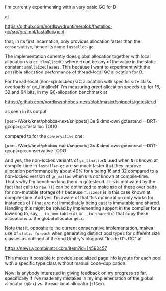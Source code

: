 I'm currently experimenting with a very basic GC for D

at

https://github.com/nordlow/druntime/blob/fastalloc-gc/src/gc/impl/fastalloc/gc.d

that, in its first incarnation, only provides allocation faster than the
`conservative`, hence its name `fastalloc-gc`.

The implementation currently does global allocation together with local
allocation via `gc_tlmallocN()` where `N` can be any of the value in the static
constant `smallSizeClasses`. This because I want to experiment with the possible
allocation performance of thread-local GC allocation for D.

For thread-local (non-spinlocked) GC allocation with specific size class
overloads of gc_tlmallocN` I'm measuring _great_ allocation speeds-up for 16, 32
and 64 bits, in my GC-allocation benchmark at

https://github.com/nordlow/phobos-next/blob/master/snippets/gctester.d

as seen in its output

[per:~/Work/knet/phobos-next/snippets] 3s $ dmd-own gctester.d --DRT-gcopt=gc:fastalloc
TODO

compared to for the `conservative` one:

[per:~/Work/knet/phobos-next/snippets] 3s $ dmd-own gctester.d --DRT-gcopt=gc:conservative
TODO

And yes, the non-locked variants of `gc_tlmallocN` used when `N` is known at
compile-time in `fastalloc-gc` are _so_ much faster that they improve allocation
performance by about 40% for `N` being 16 and 32 compared to a non-locked
version of `gc_malloc` when `N` is _not_ known at compile-time. That's why I'm
benchmarking them in gctester.d. This is motivated by the fact that calls to
`new T()` can be optimized to make use of these overloads for non-mutable
storage of `T` because `T.sizeof` is in this case known at compile-time. And
yes, I'm aware of that this optimization only works for instances of `T` that
are not immediately being cast to immutable and shared. Handling this might be
solved by implementing support in the compiler for a lowering to, say,
`__to_immutable(x)` or `__to_shared(x)` that copy these allocations to the
global allocator `gGcx`.

Note that it, opposite to the current conservative implementation, makes use of
`static foreach` when generating distinct pool types for different size classes
as outlined at the end Dmitry's blogpost "Inside D's GC" at

https://news.ycombinator.com/item?id=14592457

This makes it possible to provide specialized page info layouts for each pool
with a specific type class without manual code-duplication.

Now: is anybody interested in giving feedback on my progress so far,
specifically if I've made any mistakes in my implementation of the global
allocator (`gGcx`) vs. thread-local allocator (`tlGcx`).
